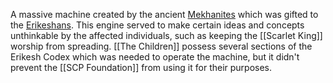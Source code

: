 A massive machine created by the ancient [Mekhanites](https://villains.fandom.com/wiki/Church_of_the_Broken_God "Church of the Broken God") which was gifted to the [Erikeshans](https://scp-db.fandom.com/wiki/Erikeshans "w:c:scp-db:Erikeshans"). This engine served to make certain ideas and concepts unthinkable by the affected individuals, such as keeping the [[Scarlet King]] worship from spreading. [[The Children]] possess several sections of the Erikesh Codex which was needed to operate the machine, but it didn't prevent the [[SCP Foundation]] from using it for their purposes.